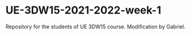 # UE-3DW15-2021-2022-week-1

Repository for the students of UE 3DW15 course.
Modification by Gabriel.